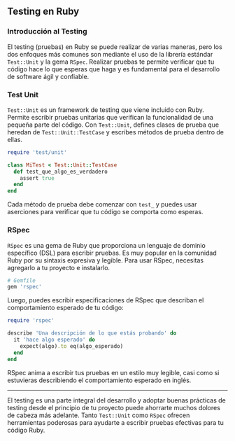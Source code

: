## Testing en Ruby

### Introducción al Testing

El testing (pruebas) en Ruby se puede realizar de varias maneras, pero los dos enfoques más comunes son mediante el uso de la librería estándar `Test::Unit` y la gema `RSpec`. Realizar pruebas te permite verificar que tu código hace lo que esperas que haga y es fundamental para el desarrollo de software ágil y confiable.

### Test Unit

`Test::Unit` es un framework de testing que viene incluido con Ruby. Permite escribir pruebas unitarias que verifican la funcionalidad de una pequeña parte del código. Con `Test::Unit`, defines clases de prueba que heredan de `Test::Unit::TestCase` y escribes métodos de prueba dentro de ellas.

```ruby
require 'test/unit'

class MiTest < Test::Unit::TestCase
  def test_que_algo_es_verdadero
    assert true
  end
end
```

Cada método de prueba debe comenzar con `test_` y puedes usar aserciones para verificar que tu código se comporta como esperas.

### RSpec

`RSpec` es una gema de Ruby que proporciona un lenguaje de dominio específico (DSL) para escribir pruebas. Es muy popular en la comunidad Ruby por su sintaxis expresiva y legible. Para usar RSpec, necesitas agregarlo a tu proyecto e instalarlo.

```ruby
# Gemfile
gem 'rspec'
```

Luego, puedes escribir especificaciones de RSpec que describan el comportamiento esperado de tu código:

```ruby
require 'rspec'

describe 'Una descripción de lo que estás probando' do
  it 'hace algo esperado' do
    expect(algo).to eq(algo_esperado)
  end
end
```

RSpec anima a escribir tus pruebas en un estilo muy legible, casi como si estuvieras describiendo el comportamiento esperado en inglés.

---

El testing es una parte integral del desarrollo y adoptar buenas prácticas de testing desde el principio de tu proyecto puede ahorrarte muchos dolores de cabeza más adelante. Tanto `Test::Unit` como `RSpec` ofrecen herramientas poderosas para ayudarte a escribir pruebas efectivas para tu código Ruby.


